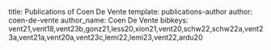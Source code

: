 title: Publications of Coen De Vente
template: publications-author
author: coen-de-vente
author_name: Coen De Vente
bibkeys: vent21,vent18,vent23b,gonz21,less20,xion21,vent20,schw22,schw22a,vent23a,vent21a,vent20a,vent23c,lemi22,lemi23,vent22,ardu20